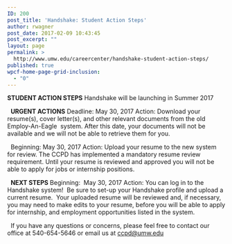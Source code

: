 ```yaml
---
ID: 200
post_title: 'Handshake: Student Action Steps'
author: rwagner
post_date: 2017-02-09 10:43:45
post_excerpt: ""
layout: page
permalink: >
  http://www.umw.edu/careercenter/handshake-student-action-steps/
published: true
wpcf-home-page-grid-inclusion:
  - "0"
---
```

<strong>STUDENT ACTION STEPS</strong>
Handshake will be launching in Summer 2017

&nbsp;
<strong>URGENT ACTIONS</strong>
Deadline: May 30, 2017
Action: Download your resume(s), cover letter(s), and other relevant documents from the old Employ-An-Eagle  system. After this date, your documents will not be available and we will not be able to retrieve them for you.

&nbsp;
Beginning: May 30, 2017
Action: Upload your resume to the new system for review. The CCPD has implemented a mandatory resume review requirement. Until your resume is reviewed and approved you will not be able to apply for jobs or internship positions.

&nbsp;
<strong>NEXT STEPS</strong>
Beginning:  May 30, 2017
Action: You can log in to the Handshake system!  Be sure to set-up your Handshake profile and upload a current resume.  Your uploaded resume will be reviewed and, if necessary, you may need to make edits to your resume, before you will be able to apply for internship, and employment opportunities listed in the system.

&nbsp;
If you have any questions or concerns, please feel free to contact our office at 540-654-5646 or email us at ccpd@umw.edu